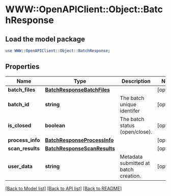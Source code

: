 # WWW::OpenAPIClient::Object::BatchResponse

## Load the model package
```perl
use WWW::OpenAPIClient::Object::BatchResponse;
```

## Properties
Name | Type | Description | Notes
------------ | ------------- | ------------- | -------------
**batch_files** | [**BatchResponseBatchFiles**](BatchResponseBatchFiles.md) |  | [optional] 
**batch_id** | **string** | The batch unique identifer | [optional] 
**is_closed** | **boolean** | The batch status (open/close). | [optional] 
**process_info** | [**BatchResponseProcessInfo**](BatchResponseProcessInfo.md) |  | [optional] 
**scan_results** | [**BatchResponseScanResults**](BatchResponseScanResults.md) |  | [optional] 
**user_data** | **string** | Metadata submitted at batch creation. | [optional] 

[[Back to Model list]](../README.md#documentation-for-models) [[Back to API list]](../README.md#documentation-for-api-endpoints) [[Back to README]](../README.md)


